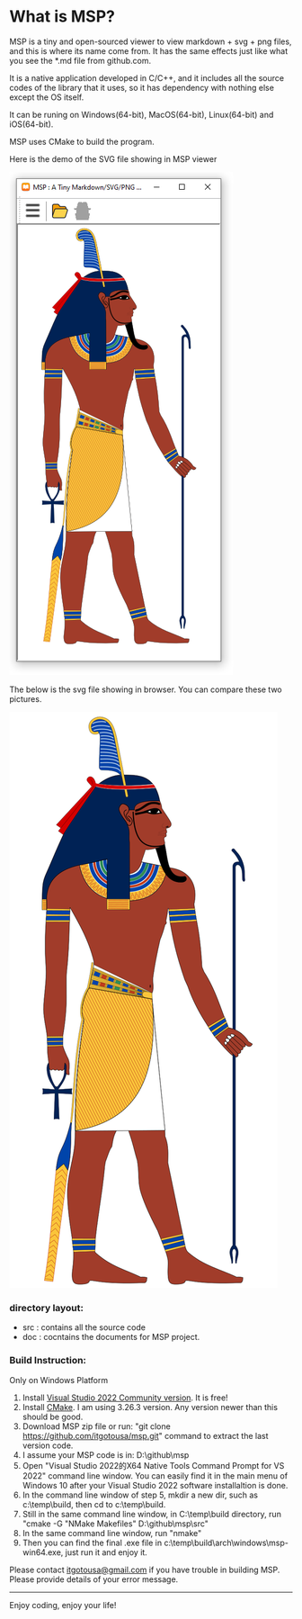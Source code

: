 # What is MSP?

MSP is a tiny and open-sourced viewer to view markdown + svg + png files, and this is where its name come from. It has the same effects just like what you see the *.md file from github.com.

It is a native application developed in C/C++, and it includes all the source codes of the library that it uses, so it has dependency with nothing else except the OS itself.

It can be runing on Windows(64-bit), MacOS(64-bit), Linux(64-bit) and iOS(64-bit).

MSP uses CMake to build the program.

Here is the demo of the SVG file showing in MSP viewer

![](msp_effect.png)

The below is the svg file showing in browser. You can compare these two pictures.

![](Shu_with_feather_mirror.svg)

### directory layout:
- src : contains all the source code
- doc : cocntains the documents for MSP project.

### Build Instruction:
Only on Windows Platform

1. Install [Visual Studio 2022 Community version](https://visualstudio.microsoft.com/vs/). It is free!
2. Install [CMake](https://cmake.org/download). I am using 3.26.3 version. Any version newer than this should be good.
3. Download MSP zip file or run: "git clone https://github.com/itgotousa/msp.git" command to extract the last version code.
4. I assume your MSP code is in: D:\github\msp
5. Open "Visual Studio 2022的X64 Native Tools Command Prompt for VS 2022" command line window. You can easily find it in the main menu of Windows 10 after your Visual Studio 2022 software installaltion is done.
6. In the command line window of step 5, mkdir a new dir, such as c:\temp\build, then cd to c:\temp\build.
7. Still in the same command line window, in C:\temp\build directory, run "cmake -G "NMake Makefiles" D:\github\msp\src"
8. In the same command line window, run "nmake"
9. Then you can find the final .exe file in c:\temp\build\arch\windows\msp-win64.exe, just run it and enjoy it.

Please contact itgotousa@gmail.com if you have trouble in building MSP. Please provide details of your error message.

***

Enjoy coding, enjoy your life!










